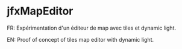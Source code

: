 # jfxMapEditor

FR:
Expérimentation d'un éditeur de map avec tiles et dynamic light.

EN:
Proof of concept of tiles map editor with dynamic light.
